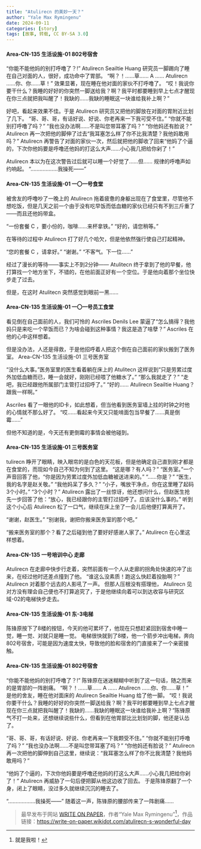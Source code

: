 ```yaml
---
title: "Atulirecn 的美妙一天？"
author: "Yale Max Rymingenu"
date: 2024-09-11
categories: [story]
tags: [故事, 转载, CC BY-SA 3.0]
---
```


#### Area-CN-135 生活设施-01 802号宿舍

“你能不能他妈的别打呼噜了？!”
Atulirecn Seailtie Huang 研究员一脚踢向了睡在自己对面的人，很好，成功命中了胃部。
“啊？！……草…… A …… Atulirecn ……你、你……草！”
效果显著，现在睡在他对面的家伙不打呼噜了。
“哎！我说你要干什么？我睡的好好的你突然一脚送给我？啊？我平时都要睡到早上七点才醒现在你三点就把我叫醒了！我缺的……我缺的睡眠这一块谁给我补上啊？”

好吧，看起来效果不佳。于是 Atulirecn 研究员又把他的脚放在对面的胃附近比划了几下。
“哥、哥、哥，有话好说、好说、你老再来一下我可受不住。”
“你就不能别打呼噜了吗？”
“我也没办法啊……不是叫您带耳塞了吗？”
“你他妈还有脸说？” Atulirecn 再一次把他的脚伸了过去“我耳塞怎么样了你不比我清楚？我他妈敢用吗？”
Atulirecn 再警告了对面的家伙一次，然后就把他的脚收了回来“他妈了个逼的，下次你他妈要是呼噜还他妈的打这么大声……小心我几把给你剁了！”

Atulirecn 本以为在这次警告过后就可以睡一个好觉了……但……
规律的呼噜声如约响起。
“………………我操死——”

#### Area-CN-135 生活设施-01 一〇一号食堂

被舍友的呼噜吵了一晚上的 Atulirecn 拖着疲惫的身躯出现在了食堂里，尽管他不想吃饭，但是几天之前一个由于没有吃早饭而低血糖的家伙已经只有不到三斤重了——而且还他妈带盒。

“一份套餐 C ，要小份的，咖啡……来杯拿铁。”
“好的，请您稍等。”

在等待的过程中 Atulirecn 打了好几个哈欠，但是他依然强行使自己打起精神。

“您的套餐 C ，请拿好。”
“谢谢。”
“不客气。下一位……”

经过了漫长的等待——事实上不到2分钟—— Atulitecn 终于拿到了他的早餐，他打算找一个地方坐下，不错的，在他前面正好有一个空位。于是他向着那个坐位快步走了过去。

但是，在这时 Atulitecn 突然感觉到眼前一黑……

#### Area-CN-135 生活设施-01 一〇一号员工食堂


看见倒在自己面前的人，我们可怜的 Ascriles Denils Lee 蒙逼了“怎么搞得？我他妈只是来吃一个早饭而已？为啥会碰到这种事情？我这是造了啥孽？” Ascriles 在他的心中这样想着。

但是没办法，人还是得救，于是他招呼着人把这个倒在自己面前的家伙搬到了医务室。
Area-CN-135 生活设施-01 三号医务室

“没什么大事。”医务室里的医生看着躺在床上的 Atulitecn 这样说到“只是劳累过度外加低血糖而已，睡一会就好，刚刚已经喂了他糖水了。”
“那么我就走了？”
“走吧，我已经跟他所属部门主管打过招呼了。”
“好的…… Atulirecn Seailtie Huang？跟我一样啊。”

Ascriles 看了一眼他的ID卡，如此想着，但当他看到医务室墙上挂的时钟之时他的心情就不那么好了。
“哎……看起来今天又只能啃面包当早餐了……真是倒霉……”

但他不知道的是，今天还有更倒霉的事情会被他碰到。

#### Area-CN-135 生活设施-01 三号医务室

tulirecn 睁开了眼睛，映入眼帘的是白色的天花板，但是他确定自己直到刚才都是在食堂的，而现如今自己不知为何到了这里。
“这是哪？有人吗？”
“医务室。”一个声音回答了他，“你是因为劳累过度外加低血糖被送进来的。”
“……你是？”
“医生，我的名字是赵关敬。”
“我他妈呆了多久？”
“小子，嘴放干净点，你在这里睡了起码3个小时。”
“3个小时？” Atulirecn 露出了一丝惊讶，他还想问什么，但赵医生抢先一步回答了他：“放心，我已经跟你的主管打过招呼了。应该没什么事的。”
听到这个小心后 Atulirecn 松了一口气，继续在床上坐了一会儿后他便打算离开了。

“谢谢，赵医生。”
“别谢我，谢把你搬来医务室的那个吧。”

“搬来医务室的那个？看了之后碰到他了要好好感谢人家了。” Atulirecn 在心里这样想着。

#### Area-CN-135 一号培训中心 走廊

Atulirecn 在走廊中快步行走着，突然前面有一个人从走廊的拐角处快速的冲了出来，在经过他时还差点撞到了他。
“谁这么没素质！跑这么快赶着投胎啊？” Atulirecn 对着那个远去的人影吼了一声。
但那人压根没有搭理他， Atulirecn 见对方没有理会自己便也不打算追究了，于是他继续向着可以到达收容与研究区域-02的电梯快步走去。

#### Area-CN-135 生活设施-01 东-3电梯

陈锋原按下了8楼的按钮，今天的他可累坏了，他现在只想赶紧回到宿舍中睡一觉，睡一觉、对就只是睡一觉。
电梯很快就到了8楼，他一个箭步冲出电梯，奔向802号宿舍，可能是因为速度太快，导致他的脸和宿舍的门直接来了一个亲密接触。

#### Area-CN-135 生活设施-01 802号宿舍

“你能不能他妈的别打呼噜了？!”
陈锋原在迷迷糊糊中听到了这一句话，随之而来的是胃部的一阵剧痛。
“啊？！……草…… A …… Atulirecn ……你、你……草！”
是他的舍友，睡在他对面床的 Atulirecn Seailtie Huang 给了他一脚。
“哎！我说你要干什么？我睡的好好的你突然一脚送给我？啊？我平时都要睡到早上七点才醒现在你三点就把我叫醒了！我缺的……我缺的睡眠这一块谁给我补上啊？”陈锋原气不打一处来，还想继续说些什么，但看到在他胃部比比划划的脚，他还是认怂了。

“哥、哥、哥，有话好说、好说、你老再来一下我颗受不住。”
“你就不能别打呼噜了吗？”
“我也没办法啊……不是叫您带耳塞了吗？”
“你他妈还有脸说？” Atulirecn 再一次把他的脚伸到自己这里，继续说：“我耳塞怎么样了你不比我清楚？我他妈敢用吗？”

“他妈了个逼的，下次你他妈要是呼噜还他妈的打这么大声……小心我几把给你剁了！” Atulirecn 再威胁了一句后便把脚从他这边收了回去。
于是陈锋原翻了一个身，闭上了眼睛，没过多久就继续沉沉的睡去了。

“………………我操死——”
随着这一声，陈锋原的腰部传来了一阵剧痛……

> 最早发布于网站 [WRITE ON PAPER](https://write-on-paper.wikidot.com/)，作者“Yale Max Rymingenu”[^1]，作品链接：https://write-on-paper.wikidot.com/atulirecn-s-wonderful-day

[^1]: 就是我啦！

